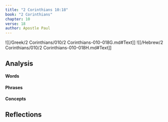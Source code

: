 ```yaml
---
title: "2 Corinthians 10:18"
book: "2 Corinthians"
chapter: 10
verse: 18
author: Apostle Paul
---
```

![[/Greek/2 Corinthians/010/2 Corinthians-010-018G.md#Text]]
![[/Hebrew/2 Corinthians/010/2 Corinthians-010-018H.md#Text]]

## Analysis

#### Words

#### Phrases

#### Concepts

## Reflections
